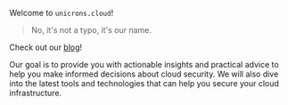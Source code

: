 Welcome to `unicrons.cloud`!
> No, it's not a typo, it's our name.

Check out our [blog](https://unicrons.cloud/en/)!

Our goal is to provide you with actionable insights and practical advice to help you make informed decisions about cloud security.
We will also dive into the latest tools and technologies that can help you secure your cloud infrastructure.
